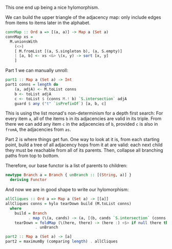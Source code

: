 This one end up being a nice hylomorphism.

We can build the upper triangle of the adjacency map: only include edges from
items to items later in the alphabet.

```haskell
connMap :: Ord a => [(a, a)] -> Map a (Set a)
connMap xs =
  M.unionsWith
    (<>)
    [ M.fromList [(a, S.singleton b), (a, S.empty)]
    | [a, b] <- xs <&> \(x, y) -> sort [x, y]
    ]
```

Part 1 we can manually unroll:

```haskell
part1 :: Map a (Set a) -> Int
part1 conns = length do
    (a, adjA) <- M.toList conns
    b <- toList adjA
    c <- toList $ (conns M.! b) `S.intersection` adjA
    guard $ any ("t" `isPrefixOf`) [a, b, c]
```

This is using the list monad's non-determinism for a depth first search:
For every item `a`, all of the items `b` in its adjacencies are valid in its
triple.  From there we can add any item `c` in the adjacencies of `b`, provided
`c` is also in `fromA`, the adjacencies from `as`.

Part 2 is where things get fun. One way to look at it is, from each starting
point, build a tree of all adjacency hops from it at are valid: each next child
they must be reachable from all of its parents. Then, collapse all branching
paths from top to bottom.

Therefore, our base functor is a list of parents to children:

```haskell
newtype Branch a = Branch { unBranch :: [(String, a)] }
  deriving Functor
```

And now we are in good shape to write our hylomorphism:

```haskell
allCliques :: Ord a => Map a (Set a) -> [[a]]
allCliques conns = hylo tearDown build (M.toList conns)
  where
    build = Branch
          . map (\(a, cands) -> (a, [(b, cands `S.intersection` (conns M.! b)) | b <- toList cands]))
    tearDown = foldMap (\(here, there) -> (here :) <$> if null there then pure [] else there)
             . unBranch

part2 :: Map a (Set a) -> [a]
part2 = maximumBy (comparing length) . allCliques
```
